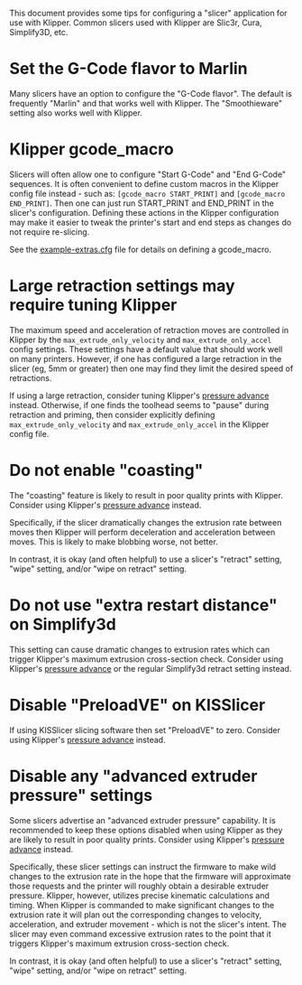 This document provides some tips for configuring a "slicer"
application for use with Klipper. Common slicers used with Klipper are
Slic3r, Cura, Simplify3D, etc.

# Set the G-Code flavor to Marlin

Many slicers have an option to configure the "G-Code flavor". The
default is frequently "Marlin" and that works well with Klipper. The
"Smoothieware" setting also works well with Klipper.

# Klipper gcode_macro

Slicers will often allow one to configure "Start G-Code" and "End
G-Code" sequences. It is often convenient to define custom macros in
the Klipper config file instead - such as: `[gcode_macro START_PRINT]`
and `[gcode_macro END_PRINT]`. Then one can just run START_PRINT and
END_PRINT in the slicer's configuration. Defining these actions in the
Klipper configuration may make it easier to tweak the printer's start
and end steps as changes do not require re-slicing.

See the
[example-extras.cfg](https://github.com/KevinOConnor/klipper/tree/master/config/example-extras.cfg)
file for details on defining a gcode_macro.

# Large retraction settings may require tuning Klipper

The maximum speed and acceleration of retraction moves are controlled
in Klipper by the `max_extrude_only_velocity` and
`max_extrude_only_accel` config settings. These settings have a
default value that should work well on many printers. However, if one
has configured a large retraction in the slicer (eg, 5mm or greater)
then one may find they limit the desired speed of retractions.

If using a large retraction, consider tuning Klipper's
[pressure advance](Pressure_Advance.md) instead. Otherwise, if one
finds the toolhead seems to "pause" during retraction and priming,
then consider explicitly defining `max_extrude_only_velocity` and
`max_extrude_only_accel` in the Klipper config file.

# Do not enable "coasting"

The "coasting" feature is likely to result in poor quality prints with
Klipper. Consider using Klipper's
[pressure advance](Pressure_Advance.md) instead.

Specifically, if the slicer dramatically changes the extrusion rate
between moves then Klipper will perform deceleration and acceleration
between moves. This is likely to make blobbing worse, not better.

In contrast, it is okay (and often helpful) to use a slicer's
"retract" setting, "wipe" setting, and/or "wipe on retract" setting.

# Do not use "extra restart distance" on Simplify3d

This setting can cause dramatic changes to extrusion rates which can
trigger Klipper's maximum extrusion cross-section check. Consider
using Klipper's [pressure advance](Pressure_Advance.md) or the regular
Simplify3d retract setting instead.

# Disable "PreloadVE" on KISSlicer

If using KISSlicer slicing software then set "PreloadVE" to
zero. Consider using Klipper's [pressure advance](Pressure_Advance.md)
instead.

# Disable any "advanced extruder pressure" settings

Some slicers advertise an "advanced extruder pressure" capability. It
is recommended to keep these options disabled when using Klipper as
they are likely to result in poor quality prints. Consider using
Klipper's [pressure advance](Pressure_Advance.md) instead.

Specifically, these slicer settings can instruct the firmware to make
wild changes to the extrusion rate in the hope that the firmware will
approximate those requests and the printer will roughly obtain a
desirable extruder pressure. Klipper, however, utilizes precise
kinematic calculations and timing. When Klipper is commanded to make
significant changes to the extrusion rate it will plan out the
corresponding changes to velocity, acceleration, and extruder
movement - which is not the slicer's intent. The slicer may even
command excessive extrusion rates to the point that it triggers
Klipper's maximum extrusion cross-section check.

In contrast, it is okay (and often helpful) to use a slicer's
"retract" setting, "wipe" setting, and/or "wipe on retract" setting.
